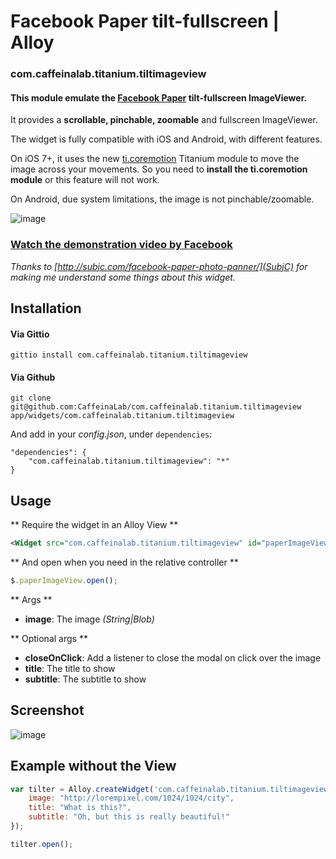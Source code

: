 # Facebook Paper tilt-fullscreen | Alloy

### com.caffeinalab.titanium.tiltimageview

#### This module emulate the [Facebook Paper](https://www.facebook.com/paper) tilt-fullscreen ImageViewer.

It provides a **scrollable, pinchable, zoomable** and fullscreen ImageViewer.

The widget is fully compatible with iOS and Android, with different features.

On iOS 7+, it uses the new [ti.coremotion](http://docs.appcelerator.com/titanium/latest/#!/guide/Core_Motion_Module) Titanium module to move the image across your movements. So you need to **install the ti.coremotion module** or this feature will not work.

On Android, due system limitations, the image is not pinchable/zoomable.

![image](http://f.cl.ly/items/0P3U2a2A2U0X1J2f2818/Image%202014-06-13%20at%2010.52.10%20AM.png)

### [Watch the demonstration video by Facebook](http://subjc.com/media/2014-02-12-facebook-paper-photo-panner/video/title-video.m4v)

*Thanks to [http://subjc.com/facebook-paper-photo-panner/](SubjC) for making me understand some things about this widget.*

## Installation

#### Via Gittio

```
gittio install com.caffeinalab.titanium.tiltimageview
```

#### Via Github

```
git clone git@github.com:CaffeinaLab/com.caffeinalab.titanium.tiltimageview app/widgets/com.caffeinalab.titanium.tiltimageview
```

And add in your *config.json*, under `dependencies`:

```
"dependencies": {
    "com.caffeinalab.titanium.tiltimageview": "*"
}
```

## Usage

** Require the widget in an Alloy View **

```xml
<Widget src="com.caffeinalab.titanium.tiltimageview" id="paperImageView" image="http://lorempixel.com/1024/1024/city" title="This is the title!" />
```

** And open when you need in the relative controller **

```javascript
$.paperImageView.open();
```

** Args **

* **image**: The image *(String|Blob)*

** Optional args **

* **closeOnClick**: Add a listener to close the modal on click over the image
* **title**: The title to show
* **subtitle**: The subtitle to show

## Screenshot

![image](http://f.cl.ly/items/2R3Y2z0w3Z282Y1j0P3g/Screenshot%202014.06.13%2010.48.22.png)


## Example without the View

```javascript
var tilter = Alloy.createWidget('com.caffeinalab.titanium.tiltimageview', {
	image: "http://lorempixel.com/1024/1024/city",
	title: "What is this?",
	subtitle: "Oh, but this is really beautiful!"
});

tilter.open();
```
